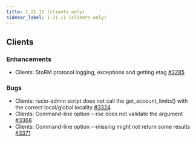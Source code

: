 ```yaml
---
title: 1.21.11 (clients only)
sidebar_label: 1.21.11 (clients only)
---
```


## Clients

### Enhancements

- Clients: StoRM protocol logging, exceptions and getting etag [#3285](https://github.com/rucio/rucio/issues/3285)

### Bugs

- Clients: rucio-admin script does not call the get_account_limits() with the correct local/global locality [#3324](https://github.com/rucio/rucio/issues/3324)
- Clients: Command-line option --rse does not validate the argument [#3368](https://github.com/rucio/rucio/issues/3368)
- Clients: Command-line option --missing might not return some results [#3371](https://github.com/rucio/rucio/issues/3371)
